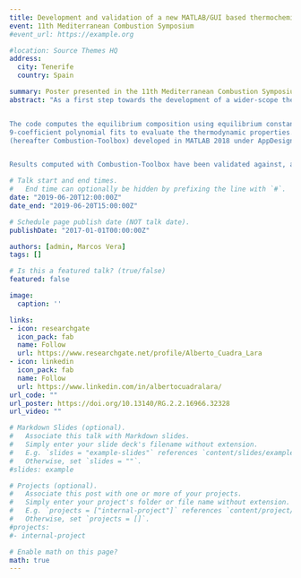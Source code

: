 ```yaml
---
title: Development and validation of a new MATLAB/GUI based thermochemical code
event: 11th Mediterranean Combustion Symposium
#event_url: https://example.org

#location: Source Themes HQ
address:
  city: Tenerife
  country: Spain

summary: Poster presented in the 11th Mediterranean Combustion Symposium.
abstract: "As a first step towards the development of a wider-scope thermochemical tool, in this work we present a thermochemical code with application to gaseous combustion   problems recently implemented by the authors in MATLAB. The code solves six chemical equilibrium problems (TP, HP, SP, TV, EV and SV transformations; where T denotes temperature, P pressure, H enthalpy, S entropy, E internal energy and V volume), incident and reflected planar shock waves, as well as ideal detonations according to Chapman-Jouguet theory, assuming always ideal gases in all cases.


The code computes the equilibrium composition using equilibrium constants rather than by minimization of the Gibbs–Helmholtz free energy, and employs NASA’s
9-coefficient polynomial fits to evaluate the thermodynamic properties. Along with the plain code, the new tool has been equipped with a Graphical User Interface
(hereafter Combustion-Toolbox) developed in MATLAB 2018 under AppDesigner.


Results computed with Combustion-Toolbox have been validated against, and are in good agreement with, NASA’s Chemical Equilibrium with Applications (CEA) program, CANTERA, and Caltech’s Shock and Detonation Toolbox. Moreover, the time required for the computations is comparable to that of other existing codes. Combustion-Toolbox has teaching and research aspirations and will be distributed as open source package as soon as it has been fully tested."

# Talk start and end times.
#   End time can optionally be hidden by prefixing the line with `#`.
date: "2019-06-20T12:00:00Z"
date_end: "2019-06-20T15:00:00Z"

# Schedule page publish date (NOT talk date).
publishDate: "2017-01-01T00:00:00Z"

authors: [admin, Marcos Vera]
tags: []

# Is this a featured talk? (true/false)
featured: false

image:
  caption: ''

links:
- icon: researchgate
  icon_pack: fab
  name: Follow
  url: https://www.researchgate.net/profile/Alberto_Cuadra_Lara
- icon: linkedin
  icon_pack: fab
  name: Follow
  url: https://www.linkedin.com/in/albertocuadralara/
url_code: ""
url_poster: https://doi.org/10.13140/RG.2.2.16966.32328
url_video: ""

# Markdown Slides (optional).
#   Associate this talk with Markdown slides.
#   Simply enter your slide deck's filename without extension.
#   E.g. `slides = "example-slides"` references `content/slides/example-slides.md`.
#   Otherwise, set `slides = ""`.
#slides: example

# Projects (optional).
#   Associate this post with one or more of your projects.
#   Simply enter your project's folder or file name without extension.
#   E.g. `projects = ["internal-project"]` references `content/project/deep-learning/index.md`.
#   Otherwise, set `projects = []`.
#projects:
#- internal-project

# Enable math on this page?
math: true
---
```


